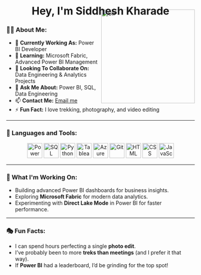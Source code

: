 <h1 align="center"><strong>Hey, I'm Siddhesh Kharade</strong></h1>

<img align="right" alt="GIF" src="https://media.giphy.com/media/qgQUggAC3Pfv687qPC/giphy.gif" width="250px" style="margin-top: -40px;"/>

### 👨‍💻 About Me:
- 🔭 **Currently Working As:** Power BI Developer  
- 🌱 **Learning:** Microsoft Fabric, Advanced Power BI Management  
- 👯 **Looking To Collaborate On:** Data Engineering & Analytics Projects  
- 💬 **Ask Me About:** Power BI, SQL, Data Engineering  
- 📫 **Contact Me:** [Email me](mailto:siddhesh.kharade@gmail.com)  
- ⚡ **Fun Fact:** I love trekking, photography, and video editing  

---

### 🚀 Languages and Tools:

<p align="center">
  <img src="https://img.icons8.com/color/48/000000/power-bi.png" alt="Power BI" width="40" height="40"/>
  <img src="https://img.icons8.com/color/48/000000/sql.png" alt="SQL" width="40" height="40"/>
  <img src="https://img.icons8.com/color/48/000000/python.png" alt="Python" width="40" height="40"/>
  <img src="https://img.icons8.com/color/48/000000/tableau-software.png" alt="Tableau" width="40" height="40"/>
  <img src="https://img.icons8.com/fluency/48/000000/azure-1.png" alt="Azure" width="40" height="40"/>
  <img src="https://img.icons8.com/color/48/000000/git.png" alt="Git" width="40" height="40"/>
  <img src="https://img.icons8.com/color/48/000000/html-5--v1.png" alt="HTML" width="40" height="40"/>
  <img src="https://img.icons8.com/color/48/000000/css3.png" alt="CSS" width="40" height="40"/>
  <img src="https://img.icons8.com/color/48/000000/javascript.png" alt="JavaScript" width="40" height="40"/>
</p>

---

### 🎯 What I'm Working On:
- Building advanced Power BI dashboards for business insights.  
- Exploring **Microsoft Fabric** for modern data analytics.  
- Experimenting with **Direct Lake Mode** in Power BI for faster performance.  

---

### 🎭 Fun Facts:
- I can spend hours perfecting a single **photo edit**.  
- I’ve probably been to more **treks than meetings** (and I prefer it that way).  
- If **Power BI** had a leaderboard, I’d be grinding for the top spot!  
